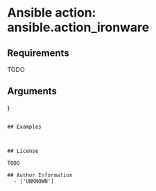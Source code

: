 # Ansible action: ansible.action_ironware





## Requirements

TODO

## Arguments

}
```

## Examples



## License

TODO

## Author Information
  - ['UNKNOWN']
